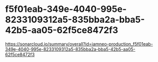 # f5f01eab-349e-4040-995e-8233109312a5-835bba2a-bba5-42b5-aa05-62f5ce8472f3
https://sonarcloud.io/summary/overall?id=iamneo-production_f5f01eab-349e-4040-995e-8233109312a5-835bba2a-bba5-42b5-aa05-62f5ce8472f3
